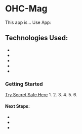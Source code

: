 # OHC-Mag
This app is...
Use App:
<img src=""/>
## Technologies Used:
*
*
*
*
*
### Getting Started
[Try Secret Safe Here](url "alt text")
1.
2.<img src=""/>
3.
4.<img src=""/>
5.
6.<img src=""/>
#### Next Steps:
*
*
*
